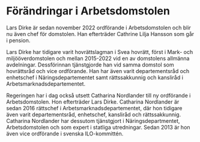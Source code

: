 # Förändringar i Arbetsdomstolen

Lars Dirke är sedan november 2022 ordförande i Arbetsdomstolen och blir nu även chef för domstolen. Han efterträder Cathrine Lilja Hansson som går i pension.

Lars Dirke har tidigare varit hovrättslagman i Svea hovrätt, först i Mark\- och miljööverdomstolen och mellan 2015\-2022 vid en av domstolens allmänna avdelningar. Dessförinnan tjänstgjorde han vid samma domstol som hovrättsråd och vice ordförande. Han har även varit departementsråd och enhetschef i Näringsdepartementet samt rättssakkunnig och kansliråd i Arbetsmarknadsdepartementet.

Regeringen har i dag också utsett Catharina Nordlander till ny ordförande i Arbetsdomstolen. Hon efterträder Lars Dirke. Catharina Nordlander är sedan 2016 rättschef i Arbetsmarknadsdepartementet, där hon tidigare även varit departementsråd, enhetschef, kansliråd och rättssakkunnig. Catharina Nordlander har dessutom tjänstgjort i Näringsdepartmentet, Arbetsdomstolen och som expert i statliga utredningar. Sedan 2013 är hon även vice ordförande i svenska ILO\-kommittén.
